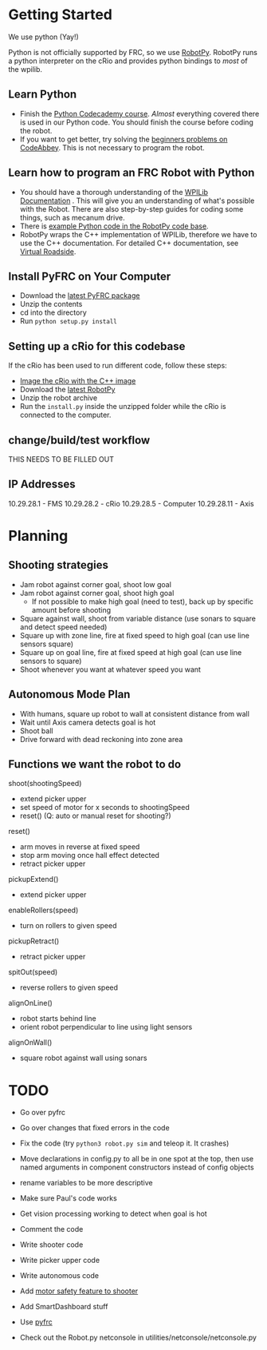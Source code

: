 # Getting Started

We use python (Yay!)

Python is not officially supported by FRC, so we use [RobotPy](http://firstforge.wpi.edu/sf/projects/robotpy). 
RobotPy runs a python interpreter on the cRio and provides python bindings to *most* of the wpilib.

## Learn Python

* Finish the [Python Codecademy course](http://www.codecademy.com/tracks/python). *Almost* everything covered 
  there is used in our Python code. You should finish the course before coding the robot.
* If you want to get better, try solving the [beginners problems on CodeAbbey](http://codeabbey.com/index/task_list/beginners-problems). 
  This is not necessary to program the robot.

## Learn how to program an FRC Robot with Python

* You should have a thorough understanding of the [WPILib Documentation](http://wpilib.screenstepslive.com/s/3120/m/7912)
  . This will give you an understanding of what's possible with the Robot. There are also step-by-step 
  guides for coding some things, such as mecanum drive.
* There is [example Python code in the RobotPy code base](https://github.com/robotpy/robotpy/tree/2014/samples).
* RobotPy wraps the C++ implementation of WPILib, therefore we have to use the C++ documentation. For detailed 
  C++ documentation, see [Virtual Roadside](http://www.virtualroadside.com/WPILib/annotated.html).

## Install PyFRC on Your Computer

* Download the [latest PyFRC package](https://github.com/robotpy/pyfrc/releases)
* Unzip the contents
* cd into the directory
* Run `python setup.py install`

## Setting up a cRio for this codebase

If the cRio has been used to run different code, follow these steps:

* [Image the cRio with the C++ image](http://wpilib.screenstepslive.com/s/3120/m/8559/l/89727-imaging-your-crio)
* Download the [latest RobotPy](http://firstforge.wpi.edu/sf/frs/do/listReleases/projects.robotpy/frs.robotpy)
* Unzip the robot archive
* Run the `install.py` inside the unzipped folder while the cRio is connected to the computer.

## change/build/test workflow

THIS NEEDS TO BE FILLED OUT

## IP Addresses

10.29.28.1   - FMS
10.29.28.2   - cRio
10.29.28.5   - Computer
10.29.28.11  - Axis

# Planning

## Shooting strategies

* Jam robot against corner goal, shoot low goal
* Jam robot against corner goal, shoot high goal
  - If not possible to make high goal (need to test), back up by specific amount before shooting
* Square against wall, shoot from variable distance (use sonars to square and detect speed needed)
* Square up with zone line, fire at fixed speed to high goal (can use line sensors square)
* Square up on goal line, fire at fixed speed at high goal (can use line sensors to square)
* Shoot whenever you want at whatever speed you want

## Autonomous Mode Plan

* With humans, square up robot to wall at consistent distance from wall
* Wait until Axis camera detects goal is hot
* Shoot ball 
* Drive forward with dead reckoning into zone area

## Functions we want the robot to do

shoot(shootingSpeed)
  - extend picker upper
  - set speed of motor for x seconds to shootingSpeed
  - reset() (Q: auto or manual reset for shooting?)

reset()
  - arm moves in reverse at fixed speed
  - stop arm moving once hall effect detected
  - retract picker upper

pickupExtend()
  - extend picker upper

enableRollers(speed)
  - turn on rollers to given speed

pickupRetract()
  - retract picker upper

spitOut(speed)
  - reverse rollers to given speed

alignOnLine() 
  - robot starts behind line
  - orient robot perpendicular to line using light sensors

alignOnWall()
  - square robot against wall using sonars 

# TODO

* Go over pyfrc
* Go over changes that fixed errors in the code
* Fix the code (try `python3 robot.py sim` and teleop it. It crashes)
* Move declarations in config.py to all be in one spot at the top, then use named arguments in component constructors instead of config objects
* rename variables to be more descriptive
* Make sure Paul's code works

* Get vision processing working to detect when goal is hot
* Comment the code
* Write shooter code
* Write picker upper code
* Write autonomous code
* Add [motor safety feature to shooter](http://wpilib.screenstepslive.com/s/3120/m/7912/l/79730-using-the-motor-safety-feature)
* Add SmartDashboard stuff

* Use [pyfrc](https://github.com/robotpy/pyfrc)
* Check out the Robot.py netconsole in utilities/netconsole/netconsole.py
